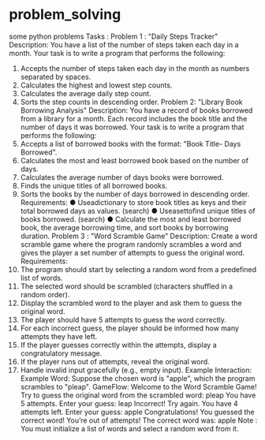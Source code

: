 # problem_solving
some python problems
Tasks :
 Problem 1 : "Daily Steps Tracker"
 Description:
 You have a list of the number of steps taken each day in a month. Your task is to write a
 program that performs the following:
 1. Accepts the number of steps taken each day in the month as numbers separated by
 spaces.
 2. Calculates the highest and lowest step counts.
 3. Calculates the average daily step count.
 4. Sorts the step counts in descending order.
 Problem 2: "Library Book Borrowing Analysis"
 Description:
 You have a record of books borrowed from a library for a month. Each record includes the book
 title and the number of days it was borrowed. Your task is to write a program that performs the
 following:
 1. Accepts a list of borrowed books with the format: "Book Title- Days Borrowed".
 2. Calculates the most and least borrowed book based on the number of days.
 3. Calculates the average number of days books were borrowed.
 4. Finds the unique titles of all borrowed books.
 5. Sorts the books by the number of days borrowed in descending order.
 Requirements:
 ● Useadictionary to store book titles as keys and their total borrowed days as values.
 (search)
 ● Useasettofind unique titles of books borrowed. (search)
 ● Calculate the most and least borrowed book, the average borrowing time, and sort books
 by borrowing duration.
Problem 3 : "Word Scramble Game"
 Description:
 Create a word scramble game where the program randomly scrambles a word and gives the
 player a set number of attempts to guess the original word.
 Requirements:
 1. The program should start by selecting a random word from a predefined list of words.
 2. The selected word should be scrambled (characters shuffled in a random order).
 3. Display the scrambled word to the player and ask them to guess the original word.
 4. The player should have 5 attempts to guess the word correctly.
 5. For each incorrect guess, the player should be informed how many attempts they have
 left.
 6. If the player guesses correctly within the attempts, display a congratulatory message.
 7. If the player runs out of attempts, reveal the original word.
 8. Handle invalid input gracefully (e.g., empty input).
 Example Interaction:
 Example Word:
 Suppose the chosen word is "apple", which the program scrambles to "pleap".
 GameFlow:
 Welcome to the Word Scramble Game!
 Try to guess the original word from the scrambled word: pleap
 You have 5 attempts.
 Enter your guess: leap
 Incorrect! Try again. You have 4 attempts left.
 Enter your guess: apple
 Congratulations! You guessed the correct word!
You’re out of attempts! The correct word was: apple
 Note : You must initialize a list of words and select a random word
 from it.
